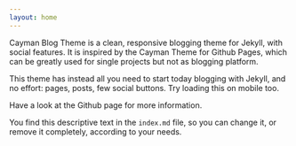 ```yaml
---
layout: home
---
```


Cayman Blog Theme is a clean, responsive blogging theme for Jekyll, with social features. It is inspired by the Cayman Theme for Github Pages, which can be greatly used for single projects but not as blogging platform.

This theme has instead all you need to start today blogging with Jekyll, and no effort: pages, posts, few social buttons. Try loading this on mobile too.

Have a look at the Github page for more information.

You find this descriptive text in the `index.md` file, so you can change it, or remove it completely, according to your needs.

